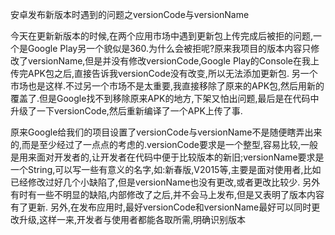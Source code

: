 安卓发布新版本时遇到的问题之versionCode与versionName

今天在更新新版本的时候,在两个应用市场中遇到更新包上传完成后被拒的问题,一个是Google Play另一个貌似是360.为什么会被拒呢?原来我项目的版本内容只修改了versionName,但是并没有修改versionCode,Google Play的Console在我上传完APK包之后,直接告诉我versionCode没有改变,所以无法添加更新包.
另一个市场也是这样.不过另一个市场不是太重要,我直接移除了原来的APK包,然后用新的覆盖了.但是Google找不到移除原来APK的地方,下架又怕出问题,最后是在代码中升级了一下versionCode,然后重新编译了一个APK上传了事.

原来Google给我们的项目设置了versionCode与versionName不是随便瞎弄出来的,而是至少经过了一点点的考虑的.versionCode要求是一个整型,容易比较,一般是用来面对开发者的,让开发者在代码中便于比较版本的新旧;versionName要求是一个String,可以写一些有意义的名字,如:新春版,V2015等,主要是面对使用者,比如已经修改过好几个小缺陷了,但是versionName也没有更改,或者更改比较少.
另外有时有一些不明显的缺陷,内部修改了之后,并不会马上发布,但是又表明了版本内容有了更新.
另外,在发布应用时,最好versionCode和versionName最好可以同时更改升级,这样一来,开发者与使用者都能各取所需,明确识别版本